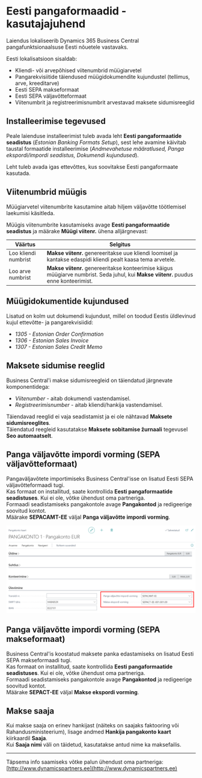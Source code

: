 ---
---
# Eesti pangaformaadid - kasutajajuhend
Laiendus lokaliseerib Dynamics 365 Business Central pangafunktsionaalsuse Eesti nõuetele vastavaks.

Eesti lokalisatsioon sisaldab:
- Kliendi- või arvepõhised viitenumbrid müügiarvetel
- Pangarekvisiitide täiendused müügidokumendite kujundustel (tellimus, arve, kreeditarve)
- Eesti SEPA makseformaat
- Eesti SEPA väljavõtteformaat
- Viitenumbrit ja registreerimisnumbrit arvestavad maksete sidumisreeglid

## Installeerimise tegevused
Peale laienduse installeerimist tuleb avada leht **Eesti pangaformaatide seadistus** (_Estonian Banking Formats Setup_), sest lehe avamine käivitab taustal formaatide installeerimise (_Andmevahetuse määratlused, Panga ekspordi/impordi seadistus, Dokumendi kujundused_).  

Leht tuleb avada igas ettevõttes, kus soovitakse Eesti pangaformaate kasutada.  

## Viitenumbrid müügis
Müügiarvetel viitenumbrite kasutamine aitab hiljem väljavõtte töötlemisel laekumisi käsitleda.

Müügis viitenumbrite kasutamiseks avage **Eesti pangaformaatide seadistus** ja määrake **Müügi viitenr.** ühena alljärgnevast:

Väärtus | Selgitus
-- | --
Loo kliendi numbrist | **Makse viitenr.** genereeritakse uue kliendi loomisel ja kantakse edaspidi kliendi pealt kaasa tema arvetele.
Loo arve numbrist | **Makse viitenr.** genereeritakse konteerimise käigus müügiarve numbrist. Seda juhul, kui **Makse viitenr.** puudus enne konteerimist.

## Müügidokumentide kujundused
Lisatud on kolm uut dokumendi kujundust, millel on toodud Eestis üldlevinud kujul ettevõtte- ja pangarekvisiidid:
-  *1305 - Estonian Order Confirmation*
-  *1306 - Estonian Sales Invoice*
-  *1307 - Estonian Sales Credit Memo*

## Maksete sidumise reeglid
Business Central'i makse sidumisreegleid on täiendatud järgnevate komponentidega: 
-  *Viitenumber* - aitab dokumendi vastendamisel.
-  *Registreerimisnumber* - aitab kliendi/hankija vastendamisel.

Täiendavad reeglid ei vaja seadistamist ja ei ole nähtavad **Maksete sidumisreeglites**.  
Täiendatud reegleid kasutatakse **Maksete sobitamise žurnaali** tegevusel  **Seo automaatselt**.

## Panga väljavõtte impordi vorming (SEPA väljavõtteformaat)
Pangaväljavõtete importimiseks Business Central'isse on lisatud Eesti SEPA väljavõtteformaadi tugi.  
Kas formaat on installitud, saate kontrollida **Eesti pangaformaatide seadistuses**. Kui ei ole, võtke ühendust oma partneriga.  
Formaadi seadistamiseks pangakontole avage **Pangakontod** ja redigeerige soovitud kontot.  
Määrake **SEPACAMT-EE** väljal **Panga väljavõtte impordi vorming**.  

![Image](vormingu-seaded-pangakontol.png)

## Panga väljavõtte impordi vorming (SEPA makseformaat)
Business Central'is koostatud maksete panka edastamiseks on lisatud Eesti SEPA makseformaadi tugi.  
Kas formaat on installitud, saate kontrollida **Eesti pangaformaatide seadistuses**. Kui ei ole, võtke ühendust oma partneriga.  
Formaadi seadistamiseks pangakontole avage **Pangakontod** ja redigeerige soovitud kontot.  
Määrake **SEPACT-EE** väljal **Makse ekspordi vorming**.


## Makse saaja
Kui makse saaja on erinev hankijast (näiteks on saajaks faktooring või Rahandusministeerium), lisage andmed **Hankija pangakonto kaart** kiirkaardil **Saaja**.  
Kui **Saaja nimi** väli on täidetud, kasutatakse antud nime ka maksefailis. 

***

Täpsema info saamiseks võtke palun ühendust oma partneriga:  
[http://www.dynamicspartners.ee](http://www.dynamicspartners.ee)
